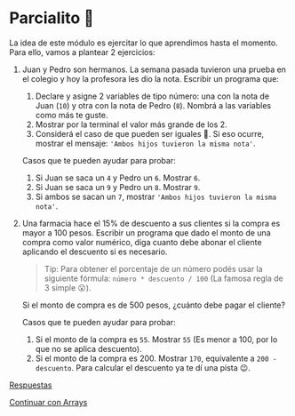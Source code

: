 # Parcialito 🙊

La idea de este módulo es ejercitar lo que aprendimos hasta el momento. Para ello, vamos a plantear 2 ejercicios:

1. Juan y Pedro son hermanos. La semana pasada tuvieron una prueba en el colegio y hoy la profesora les dio la nota. Escribir un programa que:
    1. Declare y asigne 2 variables de tipo número: una con la nota de Juan (`10`) y otra con la nota de Pedro (`8`). Nombrá a las variables como más te guste.
    1. Mostrar por la terminal el valor más grande de los 2.
    1. Considerá el caso de que pueden ser iguales 🙊. Si eso ocurre, mostrar el mensaje: `'Ambos hijos tuvieron la misma nota'`.

    Casos que te pueden ayudar para probar:

    1. Si Juan se saca un `4` y Pedro un `6`. Mostrar `6`.
    1. Si Juan se saca un `9` y Pedro un `8`. Mostrar `9`.
    1. Si ambos se sacan un `7`, mostrar `'Ambos hijos tuvieron la misma nota'`.

1. Una farmacia hace el 15% de descuento a sus clientes si la compra es mayor a 100 pesos. Escribir un programa que dado el monto de una compra como valor numérico, diga cuanto debe abonar el cliente aplicando el descuento si es necesario.

    > Tip: Para obtener el porcentaje de un número podés usar la siguiente fórmula: `número * descuento / 100` (La famosa regla de 3 simple 😮).

    Si el monto de compra es de 500 pesos, ¿cuánto debe pagar el cliente?

    Casos que te pueden ayudar para probar:

    1. Si el monto de la compra es `55`. Mostrar `55` (Es menor a 100, por lo que no se aplica descuento).
    1. Si el monto de la compra es 200. Mostrar `170`, equivalente a `200 - descuento`. Para calcular el descuento ya te dí una pista 😉.

[Respuestas](/respuestas/07.js)

[Continuar con Arrays](/ejercicios/conceptuales/08.md)
